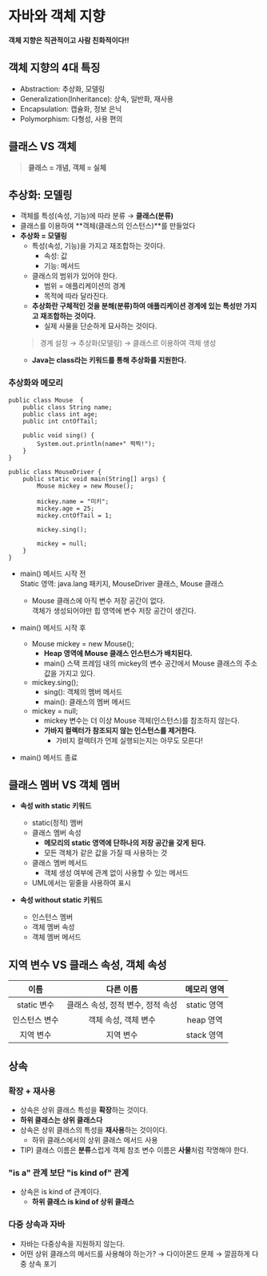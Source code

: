 # 자바와 객체 지향
**객체 지향은 직관적이고 사람 친화적이다!!**

## 객체 지향의 4대 특징
* Abstraction: 추상화, 모델링
* Generalization(Inheritance): 상속, 일반화, 재사용
* Encapsulation: 캡슐화, 정보 은닉
* Polymorphism: 다형성, 사용 편의

## 클래스 VS 객체
> **클래스 = 개념, 객체 = 실체**

## 추상화: 모델링
* 객체를 특성(속성, 기능)에 따라 분류 → **클래스(분류)**
* 클래스를 이용하여 **객체(클래스의 인스턴스)**를 만들었다
* **추상화 = 모델링**   
  * 특성(속성, 기능)을 가지고 재조합하는 것이다.
    * 속성: 값
    * 기능: 메서드
  * 클래스의 범위가 있어야 한다.
    * 범위 = 애플리케이션의 경계
    * 목적에 따라 달라진다.
  * **추상화란 구체적인 것을 분해(분류)하여 애플리케이션 경계에 있는 특성만 가지고 재조합하는 것이다.**
    * 실제 사물을 단순하게 묘사하는 것이다.
  > 경계 설정 → 추상화(모델링) → 클래스르 이용하여 객체 생성
  * **Java는 class라는 키워드를 통해 추상화를 지원한다.**
  
### 추상화와 메모리
```
public class Mouse  {
    public class String name;
    public class int age;
    public int cntOfTail;
    
    public void sing() {
        System.out.println(name+" 찍찍!");
    }
}

public class MouseDriver {
    public static void main(String[] args) {
        Mouse mickey = new Mouse();
        
        mickey.name = "미키";
        mickey.age = 25;
        mickey.cntOfTail = 1;
        
        mickey.sing();
        
        mickey = null;
    }
}
```

* main() 메서드 시작 전    
Static 영역: java.lang 패키지, MouseDriver 클래스, Mouse 클래스
  * Mouse 클래스에 아직 변수 저장 공간이 없다.    
  객체가 생성되어야만 힙 영역에 변수 저장 공간이 생긴다.
  

* main() 메서드 시작 후
  * Mouse mickey = new Mouse();
    * **Heap 영역에 Mouse 클래스 인스턴스가 배치된다.**
    * main() 스택 프레임 내의 mickey의 변수 공간에서 Mouse 클래스의 주소 값을 가지고 있다.
  * mickey.sing();    
    * sing(): 객체의 멤버 메서드
    * main(): 클래스의 멤버 메서드
  * mickey = null;
    * mickey 변수는 더 이상 Mouse 객체(인스턴스)를 참조하지 않는다.
    * **가바지 컬렉터가 참조되지 않는 인스턴스를 제거한다.**
      * 가비지 컬렉텨가 언제 실행되는지는 아무도 모른다!


* main() 메서드 종료

## 클래스 멤버 VS 객체 멤버

* **속성 with static 키워드**
  * static(정적) 멤버
  * 클래스 멤버 속성
    * **메모리의 static 영역에 단하나의 저장 공간을 갖게 된다.**
    * 모든 객체가 같은 값을 가질 때 사용하는 것
  * 클래스 멤버 메서드
    * 객체 생성 여부에 관계 없이 사용할 수 있는 메서드
  * UML에서는 밑줄을 사용하여 표시
  
* **속성 without static 키워드**
  * 인스턴스 멤버
  * 객체 멤버 속성
  * 객체 멤버 메서드
  

## 지역 변수 VS 클래스 속성, 객체 속성

|이름 |   다른 이름    |  메모리 영역  |
|:---:|:----------:|:--------:|
| static 변수 | 클래스 속성, 정적 변수, 정적 속성 | static 영역 |
| 인스턴스 변수 | 객체 속성, 객체 변수 | heap 영역  |
| 지역 변수 |   지역 변수    | stack 영역 |


## 상속
### 확장 + 재사용
* 상속은 상위 클래스 특성을 **확장**하는 것이다.
* **하위 클래스는 상위 클래스다**
* 상속은 상위 클래스의 특성을 **재사용**하는 것이이다.
  * 하위 클래스에서의 상위 클래스 메서드 사용
* TIP) 클래스 이름은 **분류**스럽게 객체 참조 변수 이름은 **사물**처럼 작명해야 한다.

### "is a" 관계 보단 "is kind of" 관계 
* 상속은 is kind of 관계이다.
  * **하위 클래스 is kind of 상위 클래스**

### 다중 상속과 자바
* 자바는 다중상속을 지원하지 않는다.
* 어떤 상위 클래스의 메서드를 사용해야 하는가? → 다이아몬드 문제 → 깔끔하게 다중 상속 포기 

